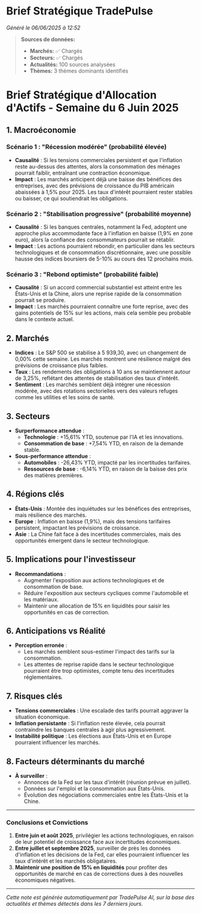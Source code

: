 # Brief Stratégique TradePulse

*Généré le 06/06/2025 à 12:52*

> **Sources de données:**
> - **Marchés:** ✅ Chargés
> - **Secteurs:** ✅ Chargés
> - **Actualités:** 100 sources analysées
> - **Thèmes:** 3 thèmes dominants identifiés

# Brief Stratégique d'Allocation d'Actifs - Semaine du 6 Juin 2025

## 1. Macroéconomie

### Scénario 1 : "Récession modérée" (probabilité élevée)
- **Causalité** : Si les tensions commerciales persistent et que l'inflation reste au-dessus des attentes, alors la consommation des ménages pourrait faiblir, entraînant une contraction économique.
- **Impact** : Les marchés anticipent déjà une baisse des bénéfices des entreprises, avec des prévisions de croissance du PIB américain abaissées à 1,5% pour 2025. Les taux d'intérêt pourraient rester stables ou baisser, ce qui soutiendrait les obligations.

### Scénario 2 : "Stabilisation progressive" (probabilité moyenne)
- **Causalité** : Si les banques centrales, notamment la Fed, adoptent une approche plus accommodante face à l'inflation en baisse (1,9% en zone euro), alors la confiance des consommateurs pourrait se rétablir.
- **Impact** : Les actions pourraient rebondir, en particulier dans les secteurs technologiques et de consommation discrétionnaire, avec une possible hausse des indices boursiers de 5-10% au cours des 12 prochains mois.

### Scénario 3 : "Rebond optimiste" (probabilité faible)
- **Causalité** : Si un accord commercial substantiel est atteint entre les États-Unis et la Chine, alors une reprise rapide de la consommation pourrait se produire.
- **Impact** : Les marchés pourraient connaître une forte reprise, avec des gains potentiels de 15% sur les actions, mais cela semble peu probable dans le contexte actuel.

## 2. Marchés
- **Indices** : Le S&P 500 se stabilise à 5 939,30, avec un changement de 0,00% cette semaine. Les marchés montrent une résilience malgré des prévisions de croissance plus faibles.
- **Taux** : Les rendements des obligations à 10 ans se maintiennent autour de 3,25%, reflétant des attentes de stabilisation des taux d'intérêt.
- **Sentiment** : Les marchés semblent déjà intégrer une récession modérée, avec des rotations sectorielles vers des valeurs refuges comme les utilities et les soins de santé.

## 3. Secteurs
- **Surperformance attendue** : 
  - **Technologie** : +15,61% YTD, soutenue par l'IA et les innovations.
  - **Consommation de base** : +7,54% YTD, en raison de la demande stable.
- **Sous-performance attendue** : 
  - **Automobiles** : -26,43% YTD, impacté par les incertitudes tarifaires.
  - **Ressources de base** : -6,14% YTD, en raison de la baisse des prix des matières premières.

## 4. Régions clés
- **États-Unis** : Montée des inquiétudes sur les bénéfices des entreprises, mais résilience des marchés.
- **Europe** : Inflation en baisse (1,9%), mais des tensions tarifaires persistent, impactant les prévisions de croissance.
- **Asie** : La Chine fait face à des incertitudes commerciales, mais des opportunités émergent dans le secteur technologique.

## 5. Implications pour l'investisseur
- **Recommandations** : 
  - Augmenter l'exposition aux actions technologiques et de consommation de base.
  - Réduire l'exposition aux secteurs cycliques comme l'automobile et les matériaux.
  - Maintenir une allocation de 15% en liquidités pour saisir les opportunités en cas de correction.

## 6. Anticipations vs Réalité
- **Perception erronée** : 
  - Les marchés semblent sous-estimer l'impact des tarifs sur la consommation.
  - Les attentes de reprise rapide dans le secteur technologique pourraient être trop optimistes, compte tenu des incertitudes réglementaires.

## 7. Risques clés
- **Tensions commerciales** : Une escalade des tarifs pourrait aggraver la situation économique.
- **Inflation persistante** : Si l'inflation reste élevée, cela pourrait contraindre les banques centrales à agir plus agressivement.
- **Instabilité politique** : Les élections aux États-Unis et en Europe pourraient influencer les marchés.

## 8. Facteurs déterminants du marché
- **À surveiller** : 
  - Annonces de la Fed sur les taux d'intérêt (réunion prévue en juillet).
  - Données sur l'emploi et la consommation aux États-Unis.
  - Évolution des négociations commerciales entre les États-Unis et la Chine.

---

### Conclusions et Convictions
1. **Entre juin et août 2025**, privilégier les actions technologiques, en raison de leur potentiel de croissance face aux incertitudes économiques.
2. **Entre juillet et septembre 2025**, surveiller de près les données d'inflation et les décisions de la Fed, car elles pourraient influencer les taux d'intérêt et les marchés obligataires.
3. **Maintenir une position de 15% en liquidités** pour profiter des opportunités de marché en cas de corrections dues à des nouvelles économiques négatives.

---

*Cette note est générée automatiquement par TradePulse AI, sur la base des actualités et thèmes détectés dans les 7 derniers jours.*
